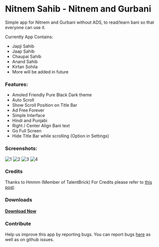 # Nitnem Sahib - Nitnem and Gurbani
Simple app for Nitnem and Gurbani without ADS, to read/learn bani so that everyone can use it.

Currently App Contains:

- Japji Sahib
- Jaap Sahib
- Chaupai Sahib
- Anand Sahib
- Kirtan Sohila
- More will be added in future

### Features:
- Amoled Friendly Pure Black Dark theme
- Auto Scroll
- Show Scroll Position on Title Bar
- Ad Free Forever
- Simple Interface
- Hindi and Punjabi
- Right / Center Align Bani text
- Go Full Screen
- Hide Title Bar while scrolling (Option in Settings)

### Screenshots:
![1](https://play-lh.googleusercontent.com/oF7Q3cyQDO0Yjoi-AHJE-PVZ4LZ0z1C5-2OS-AhP_sQWVZGFm74nP4fKw-PMrWBDRw)
![2](https://play-lh.googleusercontent.com/ib3FCMVYFF5GMPkoouet6eEPLcqTsug3a1UpeG_f72CfP41DUoyDYMLU6h8R7rCHdN91)
![3](https://play-lh.googleusercontent.com/kL9d7QQsus6LeKSmLYqnnI6VwebAmt84DfEYcdDfdL6ZMw4-LCY2vWyzltKqniPj_Os)
![4](https://play-lh.googleusercontent.com/UalHvQOy4hfhmsp4UuUmHl6kqMu2Qq9AgBESnKJAybKOOOwqhJzuv1P-s39VII1GBPk)


### Credits
Thanks to Hmmm (Member of TalentBrick)
For Credits please refer to [this post](https://community.appinventor.mit.edu/t/53346).


### Downloads
#### [Download Now](https://play.google.com/store/apps/details?id=com.talentbrick.nitnem)

### Contribute
Help us improve this app by reporting bugs. You can report bugs [here](https://community.appinventor.mit.edu/t/53346) as well as on github issues.
